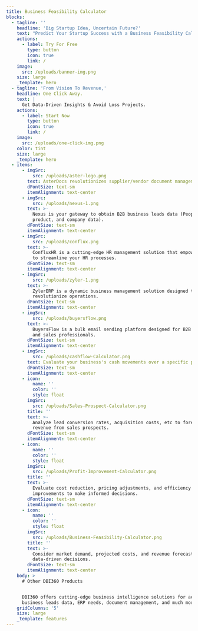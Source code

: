 ```yaml
---
title: Business Feasibility Calculator
blocks:
  - tagline: ''
    headline: 'Big Startup Idea, Uncertain Future?'
    text: "Predict Your Startup Success with a Business Feasibility Calculator! What Would You Like to Check For?\n\n* Days to Breakeven\_\n* Total Startup Cost\_\n* Business Operation Cost\n"
    actions:
      - label: Try For Free
        type: button
        icon: true
        link: /
    image:
      src: /uploads/banner-img.png
    size: large
    _template: hero
  - tagline: 'From Vision To Revenue,'
    headline: One Click Away.
    text: |
      Get Data-Driven Insights & Avoid Loss Projects.
    actions:
      - label: Start Now
        type: button
        icon: true
        link: /
    image:
      src: /uploads/one-click-img.png
    color: tint
    size: large
    _template: hero
  - items:
      - imgSrc:
          src: /uploads/aster-logo.png
        text: AsterDocs revolutionizes supplier/vendor document management.
        dFontSize: text-sm
        itemAlignment: text-center
      - imgSrc:
          src: /uploads/nexus-1.png
        text: >-
          Nexus is your gateway to obtain B2B business leads data (People,
          product, and company data).
        dFontSize: text-sm
        itemAlignment: text-center
      - imgSrc:
          src: /uploads/conflux.png
        text: >-
          ConfluxHR is a cutting-edge HR management solution that empowers you
          to streamline your HR processes.
        dFontSize: text-sm
        itemAlignment: text-center
      - imgSrc:
          src: /uploads/zyler-1.png
        text: >-
          ZylerERP is a dynamic business management solution designed to
          revolutionize operations.
        dFontSize: text-sm
        itemAlignment: text-center
      - imgSrc:
          src: /uploads/buyersflow.png
        text: >-
          BuyersFlow is a bulk email sending platform designed for B2B marketers
          and sales professionals.
        dFontSize: text-sm
        itemAlignment: text-center
      - imgSrc:
          src: /uploads/cashflow-Calculator.png
        text: Evaluate your business's cash movements over a specific period.
        dFontSize: text-sm
        itemAlignment: text-center
      - icon:
          name: ''
          color: ''
          style: float
        imgSrc:
          src: /uploads/Sales-Prospect-Calculator.png
        title: ''
        text: >-
          Analyze lead conversion rates, acquisition costs, etc to forecast
          revenue from sales prospects.
        dFontSize: text-sm
        itemAlignment: text-center
      - icon:
          name: ''
          color: ''
          style: float
        imgSrc:
          src: /uploads/Profit-Improvement-Calculator.png
        title: ''
        text: >-
          Evaluate cost reduction, pricing adjustments, and efficiency
          improvements to make informed decisions.
        dFontSize: text-sm
        itemAlignment: text-center
      - icon:
          name: ''
          color: ''
          style: float
        imgSrc:
          src: /uploads/Business-Feasibility-Calculator.png
        title: ''
        text: >-
          Consider market demand, projected costs, and revenue forecasts to make
          data-driven decisions.
        dFontSize: text-sm
        itemAlignment: text-center
    body: >
      # Other DBI360 Products


      DBI360 offers cutting-edge business intelligence solutions for accessing
      business leads data, ERP needs, document management, and much more.
    gridColumns: '5'
    size: large
    _template: features
---
```


